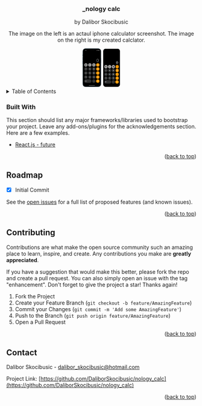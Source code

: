 <div id="top"></div>

<!-- PROJECT LOGO -->
<br />
<div align="center">

  <h3 align="center">_nology calc</h3>

  <p align="center">
    by Dalibor Skocibusic
    <br />
  </p>

  <p>The image on the left is an actaul iphone calculator screenshot. The image on the right is my created calclator.</p>
<img src="./iphone calc.png" width=10% height=10%>
<img src="./my iphone.png" width=9.2% height=9.2%>

</div>

<!-- TABLE OF CONTENTS -->
<details>
  <summary>Table of Contents</summary>
  <ol>
    <li>
      <a href="#about-the-project">About The Project</a>
      <ul>
        <li><a href="#built-with">Built With</a></li>
      </ul>
    </li>
    <li><a href="#roadmap">Roadmap</a></li>
    <li><a href="#contributing">Contributing</a></li>
    <li><a href="#contact">Contact</a></li>
  </ol>
</details>

### Built With

This section should list any major frameworks/libraries used to bootstrap your project. Leave any add-ons/plugins for the acknowledgements section. Here are a few examples.

-   [React.js - future](https://reactjs.org/)

<p align="right">(<a href="#top">back to top</a>)</p>

<!-- ROADMAP -->

## Roadmap

-   [x] Initial Commit

See the [open issues](https://github.com/DaliborSkocibusic/MVP-Dalibor-Skocibusic/issues) for a full list of proposed features (and known issues).

<p align="right">(<a href="#top">back to top</a>)</p>

<!-- CONTRIBUTING -->

## Contributing

Contributions are what make the open source community such an amazing place to learn, inspire, and create. Any contributions you make are **greatly appreciated**.

If you have a suggestion that would make this better, please fork the repo and create a pull request. You can also simply open an issue with the tag "enhancement".
Don't forget to give the project a star! Thanks again!

1. Fork the Project
2. Create your Feature Branch (`git checkout -b feature/AmazingFeature`)
3. Commit your Changes (`git commit -m 'Add some AmazingFeature'`)
4. Push to the Branch (`git push origin feature/AmazingFeature`)
5. Open a Pull Request

<p align="right">(<a href="#top">back to top</a>)</p>

<!-- CONTACT -->

## Contact

Dalibor Skocibusic - dalibor_skocibusic@hotmail.com

Project Link: [https://github.com/DaliborSkocibusic/nology_calc](https://github.com/DaliborSkocibusic/nology_calc)

<p align="right">(<a href="#top">back to top</a>)</p>
